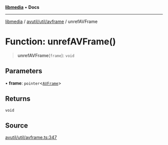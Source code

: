 [**libmedia**](../../../../README.md) • **Docs**

***

[libmedia](../../../../README.md) / [avutil/util/avframe](../README.md) / unrefAVFrame

# Function: unrefAVFrame()

> **unrefAVFrame**(`frame`): `void`

## Parameters

• **frame**: `pointer`\<[`AVFrame`](../../../struct/avframe/classes/AVFrame.md)\>

## Returns

`void`

## Source

[avutil/util/avframe.ts:347](https://github.com/zhaohappy/libmedia/blob/a88305ff5d10e91621f2d71d24c72fc85681b8f7/src/avutil/util/avframe.ts#L347)
